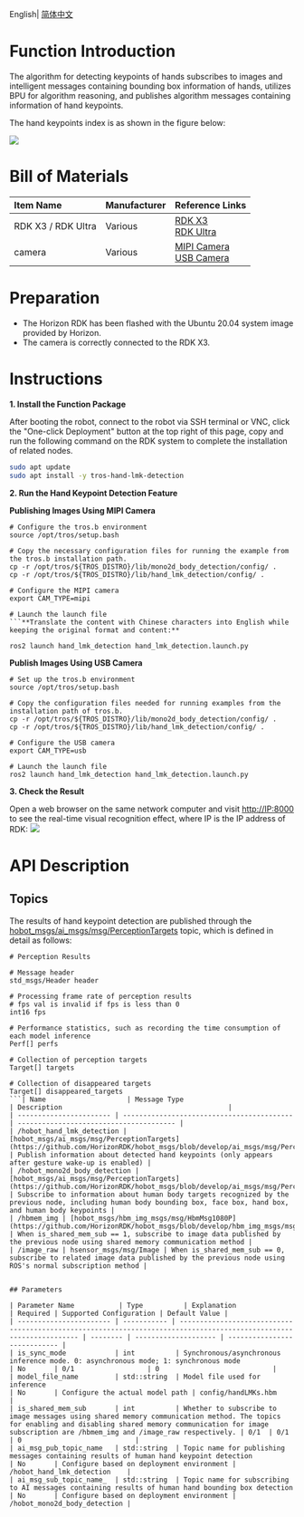 English| [简体中文](./README_cn.md)

# Function Introduction

The algorithm for detecting keypoints of hands subscribes to images and intelligent messages containing bounding box information of hands, utilizes BPU for algorithm reasoning, and publishes algorithm messages containing information of hand keypoints.

The hand keypoints index is as shown in the figure below:

![](./imgs/hand_lmk_index.jpeg)


# Bill of Materials

| Item Name           | Manufacturer | Reference Links                                              |
| :------------------ | ------------ | ------------------------------------------------------------ |
| RDK X3 / RDK Ultra  | Various      | [RDK X3](https://developer.horizon.cc/rdkx3)<br>[RDK Ultra](https://developer.horizon.cc/rdkultra) |
| camera              | Various      | [MIPI Camera](https://developer.horizon.cc/nodehubdetail/168958376283445781)<br>[USB Camera](https://developer.horizon.cc/nodehubdetail/168958376283445777)|


# Preparation

- The Horizon RDK has been flashed with the Ubuntu 20.04 system image provided by Horizon.
- The camera is correctly connected to the RDK X3.

# Instructions


**1. Install the Function Package**

After booting the robot, connect to the robot via SSH terminal or VNC, click the "One-click Deployment" button at the top right of this page, copy and run the following command on the RDK system to complete the installation of related nodes.

```bash
sudo apt update
sudo apt install -y tros-hand-lmk-detection
```

**2. Run the Hand Keypoint Detection Feature**

**Publishing Images Using MIPI Camera**

```shell
# Configure the tros.b environment
source /opt/tros/setup.bash

# Copy the necessary configuration files for running the example from the tros.b installation path.
cp -r /opt/tros/${TROS_DISTRO}/lib/mono2d_body_detection/config/ .
cp -r /opt/tros/${TROS_DISTRO}/lib/hand_lmk_detection/config/ .

# Configure the MIPI camera
export CAM_TYPE=mipi

# Launch the launch file
```**Translate the content with Chinese characters into English while keeping the original format and content:**

ros2 launch hand_lmk_detection hand_lmk_detection.launch.py
```

**Publish Images Using USB Camera**

```shell
# Set up the tros.b environment
source /opt/tros/setup.bash

# Copy the configuration files needed for running examples from the installation path of tros.b.
cp -r /opt/tros/${TROS_DISTRO}/lib/mono2d_body_detection/config/ .
cp -r /opt/tros/${TROS_DISTRO}/lib/hand_lmk_detection/config/ .

# Configure the USB camera
export CAM_TYPE=usb

# Launch the launch file
ros2 launch hand_lmk_detection hand_lmk_detection.launch.py
```

**3. Check the Result**

Open a web browser on the same network computer and visit [http://IP:8000](http://IP:8000) to see the real-time visual recognition effect, where IP is the IP address of RDK:
![](./imgs/hand_lmk_render.jpg)

# API Description

## Topics

The results of hand keypoint detection are published through the [hobot_msgs/ai_msgs/msg/PerceptionTargets](https://github.com/HorizonRDK/hobot_msgs/blob/develop/ai_msgs/msg/PerceptionTargets.msg) topic, which is defined in detail as follows:
```shell
# Perception Results

# Message header
std_msgs/Header header

# Processing frame rate of perception results
# fps val is invalid if fps is less than 0
int16 fps

# Performance statistics, such as recording the time consumption of each model inference
Perf[] perfs

# Collection of perception targets
Target[] targets

# Collection of disappeared targets
Target[] disappeared_targets
```| Name                    | Message Type                                   | Description                                         |
| ----------------------- | ------------------------------------------ | --------------------------------------- |
| /hobot_hand_lmk_detection | [hobot_msgs/ai_msgs/msg/PerceptionTargets](https://github.com/HorizonRDK/hobot_msgs/blob/develop/ai_msgs/msg/PerceptionTargets.msg) | Publish information about detected hand keypoints (only appears after gesture wake-up is enabled) |
| /hobot_mono2d_body_detection | [hobot_msgs/ai_msgs/msg/PerceptionTargets](https://github.com/HorizonRDK/hobot_msgs/blob/develop/ai_msgs/msg/PerceptionTargets.msg) | Subscribe to information about human body targets recognized by the previous node, including human body bounding box, face box, hand box, and human body keypoints |
| /hbmem_img | [hobot_msgs/hbm_img_msgs/msg/HbmMsg1080P](https://github.com/HorizonRDK/hobot_msgs/blob/develop/hbm_img_msgs/msg/HbmMsg1080P.msg) | When is_shared_mem_sub == 1, subscribe to image data published by the previous node using shared memory communication method |
| /image_raw | hsensor_msgs/msg/Image | When is_shared_mem_sub == 0, subscribe to related image data published by the previous node using ROS's normal subscription method |


## Parameters

| Parameter Name           | Type          | Explanation                                                                                                           | Required | Supported Configuration | Default Value |
| ----------------------- | ----------- | ------------------------------------------------------------------------------------------------------------------- | -------- | -------------------- | ---------------------------- |
| is_sync_mode            | int          | Synchronous/asynchronous inference mode. 0: asynchronous mode; 1: synchronous mode                                    | No       | 0/1                  | 0                            |
| model_file_name         | std::string  | Model file used for inference                                                                                        | No       | Configure the actual model path | config/handLMKs.hbm          |
| is_shared_mem_sub       | int          | Whether to subscribe to image messages using shared memory communication method. The topics for enabling and disabling shared memory communication for image subscription are /hbmem_img and /image_raw respectively. | 0/1  | 0/1                  | 0                            |
| ai_msg_pub_topic_name   | std::string  | Topic name for publishing messages containing results of human hand keypoint detection                            | No       | Configure based on deployment environment | /hobot_hand_lmk_detection    |
| ai_msg_sub_topic_name_  | std::string  | Topic name for subscribing to AI messages containing results of human hand bounding box detection                 | No       | Configure based on deployment environment | /hobot_mono2d_body_detection |